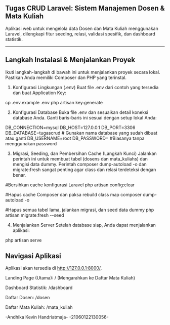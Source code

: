## Tugas CRUD Laravel: Sistem Manajemen Dosen & Mata Kuliah

Aplikasi web untuk mengelola data Dosen dan Mata Kuliah menggunakan Laravel, dilengkapi fitur seeding, relasi, validasi spesifik, dan dashboard statistik.

---

## Langkah Instalasi & Menjalankan Proyek

Ikuti langkah-langkah di bawah ini untuk menjalankan proyek secara lokal.
Pastikan Anda memiliki Composer dan PHP yang terinstal.

1. Konfigurasi Lingkungan (.env)
Buat file .env dari contoh yang tersedia dan buat Application Key:

cp .env.example .env
php artisan key:generate


2. Konfigurasi Database
Buka file .env dan sesuaikan detail koneksi database Anda.
Ganti baris-baris ini sesuai dengan setup lokal Anda:

DB_CONNECTION=mysql
DB_HOST=127.0.0.1
DB_PORT=3306
DB_DATABASE=tugascrud  # Gunakan nama database yang sudah dibuat atau ganti
DB_USERNAME=root
DB_PASSWORD=  #Biasanya tanpa menggunakan password


3. Migrasi, Seeding, dan Pembersihan Cache (Langkah Kunci)
Jalankan perintah ini untuk membuat tabel (dosens dan mata_kuliahs) dan mengisi data dummy. Perintah composer dump-autoload -o dan migrate:fresh sangat penting agar class dan relasi terdeteksi dengan benar.

#Bersihkan cache konfigurasi Laravel
php artisan config:clear

#Hapus cache Composer dan paksa rebuild class map
composer dump-autoload -o

#Hapus semua tabel lama, jalankan migrasi, dan seed data dummy
php artisan migrate:fresh --seed


4. Menjalankan Server
Setelah database siap, Anda dapat menjalankan aplikasi:

php artisan serve


## Navigasi Aplikasi
Aplikasi akan tersedia di http://127.0.0.1:8000/.

Landing Page (Utama): / (Mengarahkan ke Daftar Mata Kuliah)

Dashboard Statistik: /dashboard

Daftar Dosen: /dosen

Daftar Mata Kuliah: /mata_kuliah



-Andhika Kevin Handriatmaja-
-21060122130056-